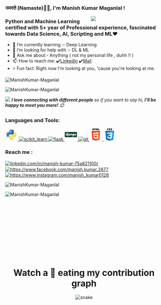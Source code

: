 ### नमस्ते (Namaste)🙏🏻, I'm Manish Kumar Maganlal [ ](https://i.pinimg.com/originals/bb/82/21/bb82217d6c6a89cad939f8c8567f6171.gif)!
<img align='right' src="https://media.giphy.com/media/M9gbBd9nbDrOTu1Mqx/giphy.gif" width="230">

### Python and Machine Learning certified with 5+ year of Professional experience, fascinated towards Data Science, AI, Scripting and ML❤️
<!--
**ManishKumar-Maganlal/ManishKumarMaganlal** is a ✨ _special_ ✨ repository because its `README.md` (this file) appears on your GitHub profile.-->

- 🌱 I’m currently learning :- Deep Learning
- 🤔 I’m looking for help with :- DL & ML
- 💬 Ask me about:- Anything ( not my personal life , duhh !! )
- 📫 How to reach me:  ✔️[Linkedin](https://www.linkedin.com/in/manish-kumar-75a821100) ✔️[Mail](https://mail.google.com/mail/u/0/?view=cm&fs=1&to=manishkumar.m2801@yahoo.com&su=SUBJECT&body=BODY&tf=1)
- ⚡ Fun fact:  Right now I'm looking at you, 'cause you're looking at me.

<p align="left"> <img src="https://komarev.com/ghpvc/?username=ManishKumar-Maganlal&label=Profile%20views&color=0e75b6&style=flat-square" alt="ManishKumar-Maganlal" /> </p>
<p> <img src="https://img.shields.io/github/followers/ManishKumar-Maganlal?style=social" alt="ManishKumar-Maganlal" /> </p>
<img src="https://media.giphy.com/media/LnQjpWaON8nhr21vNW/giphy.gif" width="60"> <em><b>I love connecting with different people </b>so if you want to say hi, <b> I'll be happy to meet you more!</b> 😊</em>


<h2></h2>


<h2></h2>
<h3 align="left"><b>Languages and Tools:</b></h3>
<p align="left"> <a href="https://www.python.org" target="_blank"> <img src="https://raw.githubusercontent.com/devicons/devicon/master/icons/python/python-original.svg" alt="python" width="40" height="40"/> </a>
<a href="https://scikit-learn.org/" target="_blank"> <img src="https://upload.wikimedia.org/wikipedia/commons/0/05/Scikit_learn_logo_small.svg" alt="scikit_learn" width="40" height="40"/> </a> 
 <a href="https://flask.palletsprojects.com/" target="_blank"> <img src="https://www.vectorlogo.zone/logos/pocoo_flask/pocoo_flask-icon.svg" alt="flask" width="40" height="40"/> </a>
 <a href="https://www.djangoproject.com/" target="_blank"> <img src="https://raw.githubusercontent.com/devicons/devicon/master/icons/django/django-original.svg" alt="django" width="40" height="40"/> </a>
 <a href="https://git-scm.com/" target="_blank"> <img src="https://www.vectorlogo.zone/logos/git-scm/git-scm-icon.svg" alt="git" width="40" height="40"/> </a>  
<a href="https://www.w3.org/html/" target="_blank"> <img src="https://raw.githubusercontent.com/devicons/devicon/master/icons/html5/html5-original-wordmark.svg" alt="html5" width="40" height="40"/> </a>
<a href="https://www.w3schools.com/css/" target="_blank"> <img src="https://raw.githubusercontent.com/devicons/devicon/master/icons/css3/css3-original-wordmark.svg" alt="css3" width="40" height="40"/> </a> </p>

<h3 align="left">Reach me :</h3>
<p align="left">
<a href="https://linkedin.com/in/manish-kumar-75a821100/" target="blank"><img align="center" src="https://cdn.jsdelivr.net/npm/simple-icons@3.0.1/icons/linkedin.svg" alt="linkedin.com/in/manish-kumar-75a821100/" height="30" width="40" /></a>
<a href="https://fb.com/manish.kumar.2877" target="blank"><img align="center" src="https://cdn.jsdelivr.net/npm/simple-icons@3.0.1/icons/facebook.svg" alt="https://www.facebook.com/manish.kumar.2877" height="30" width="40" /></a>
<a href="https://www.instagram.com/manish_kumar0128" target="blank"><img align="center" src="https://cdn.jsdelivr.net/npm/simple-icons@3.0.1/icons/instagram.svg" alt="https://www.instagram.com/manish_kumar0128" height="30" width="40" /></a>
</p>
<p>&nbsp;<img align="left" src="https://github-readme-stats.vercel.app/api?username=ManishKumar-Maganlal&show_icons=true&locale=en" alt="ManishKumar-Maganlal" />
 </p><p><img align="left" src="https://github-readme-stats.vercel.app/api/top-langs?username=ManishKumar-Maganlal&show_icons=true&title_color=3a0e8b&locale=en&layout=compact" alt="ManishKumar-Maganlal" /></p>
 
 <br>
 <br></br></br><br>
 <br></br></br><br>
 <br></br></br>
 <h1 align = 'Center'>Watch a 🐍 eating my contribution graph</h1>
<p align="center">
  <img src="https://github.com/sakshiisaxena/sakshiisaxena/blob/output/github-contribution-grid-snake.svg" alt="snake"></center>
</p>
 

<!---
ManishKumarMaganlal/ManishKumarMaganlal is a ✨ special ✨ repository because its `README.md` (this file) appears on your GitHub profile.
You can click the Preview link to take a look at your changes.
--->
